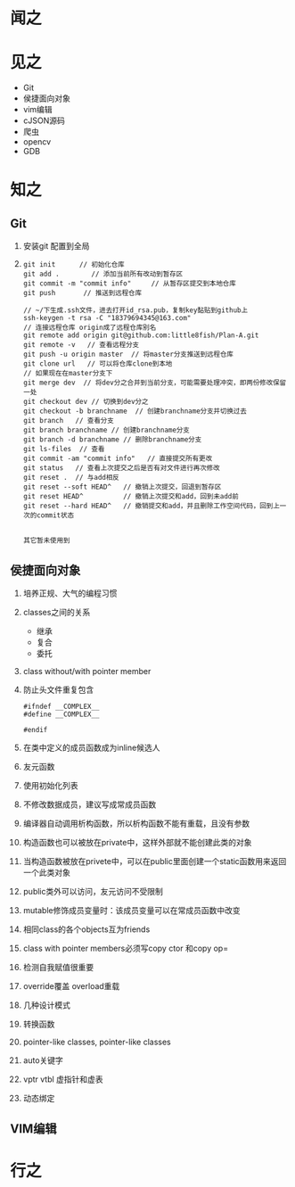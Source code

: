 # 闻之





# 见之

* Git
* 侯捷面向对象
* vim编辑
* cJSON源码
* 爬虫
* opencv
* GDB



# 知之

## Git

1. 安装git 配置到全局 

2. ~~~
   git init      // 初始化仓库
   git add .        // 添加当前所有改动到暂存区
   git commit -m "commit info"     // 从暂存区提交到本地仓库
   git push       // 推送到远程仓库
   
   // ~/下生成.ssh文件，进去打开id_rsa.pub，复制key黏贴到github上
   ssh-keygen -t rsa -C "18379694345@163.com"
   // 连接远程仓库 origin成了远程仓库别名
   git remote add origin git@github.com:little8fish/Plan-A.git  
   git remote -v   // 查看远程分支
   git push -u origin master  // 将master分支推送到远程仓库
   git clone url   // 可以将仓库clone到本地
   // 如果现在在master分支下
   git merge dev  // 将dev分之合并到当前分支，可能需要处理冲突，即两份修改保留一处
   git checkout dev // 切换到dev分之
   git checkout -b branchname  // 创建branchname分支并切换过去
   git branch   // 查看分支
   git branch branchname // 创建branchname分支
   git branch -d branchname // 删除branchname分支
   git ls-files  // 查看
   git commit -am "commit info"   // 直接提交所有更改
   git status   // 查看上次提交之后是否有对文件进行再次修改
   git reset .  // 与add相反
   git reset --soft HEAD^   // 撤销上次提交，回退到暂存区
   git reset HEAD^          // 撤销上次提交和add，回到未add前
   git reset --hard HEAD^   // 撤销提交和add，并且删除工作空间代码，回到上一次的commit状态
   
   
   其它暂未使用到
   ~~~

## 侯捷面向对象

1. 培养正规、大气的编程习惯

2. classes之间的关系 

   * 继承
   * 复合
   * 委托

3. class without/with pointer member 

4. 防止头文件重复包含

   ```
   #ifndef __COMPLEX__
   #define __COMPLEX__
   
   #endif
   ```

5. 在类中定义的成员函数成为inline候选人
6. 友元函数
7. 使用初始化列表
8. 不修改数据成员，建议写成常成员函数
9. 编译器自动调用析构函数，所以析构函数不能有重载，且没有参数
10. 构造函数也可以被放在private中，这样外部就不能创建此类的对象
11. 当构造函数被放在privete中，可以在public里面创建一个static函数用来返回一个此类对象
12. public类外可以访问，友元访问不受限制
13. mutable修饰成员变量时：该成员变量可以在常成员函数中改变
14. 相同class的各个objects互为friends
15. class with pointer members必须写copy ctor 和copy op=
16. 检测自我赋值很重要
17. override覆盖 overload重载
18. 几种设计模式
19. 转换函数
20. pointer-like classes, pointer-like classes
21. auto关键字
22. vptr vtbl 虚指针和虚表
23. 动态绑定

## VIM编辑



# 行之





